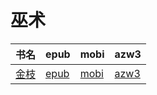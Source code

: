 # 巫术

| 书名 | epub | mobi | azw3 |
| --- | --- | --- | --- |
| [金枝](http://ct.dalanmei.com/f/31084289-571783057-b4f016) | [epub](http://ct.dalanmei.com/f/31084289-571783057-b4f016) | [mobi](http://ct.dalanmei.com/f/31084289-571424926-b1fb33) | [azw3](http://ct.dalanmei.com/f/31084289-571884116-f0a27f) |
